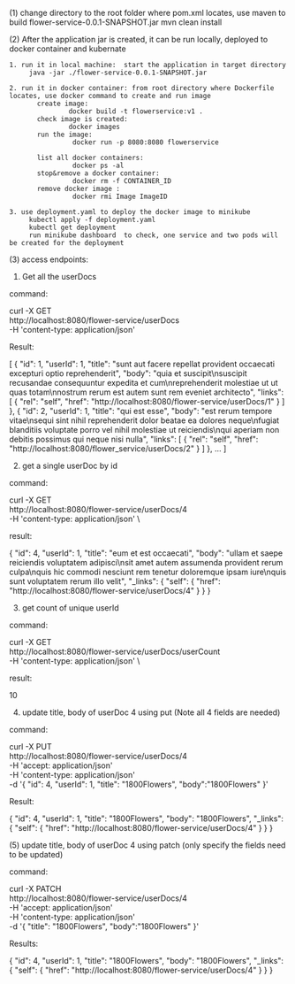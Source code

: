 (1) change directory to the root folder where pom.xml locates, use maven to build flower-service-0.0.1-SNAPSHOT.jar
    mvn clean install
   
(2) After the application jar is created, it can be run locally, deployed to docker container and  kubernate

    1. run it in local machine:  start the application in target directory
         java -jar ./flower-service-0.0.1-SNAPSHOT.jar
 
    2. run it in docker container: from root directory where Dockerfile locates, use docker command to create and run image
		   create image:            
		           docker build -t flowerservice:v1 .
		   check image is created:  
		           docker images
		   run the image:           
		            docker run -p 8080:8080 flowerservice
		   
		   list all docker containers:  
		            docker ps -al
		   stop&remove a docker container: 
		            docker rm -f CONTAINER_ID
		   remove docker image : 
		            docker rmi Image ImageID
		   
    3. use deployment.yaml to deploy the docker image to minikube
         kubectl apply -f deployment.yaml
	     kubectl get deployment
	     run minikube dashboard  to check, one service and two pods will be created for the deployment
	
(3) access endpoints:

1. Get all the userDocs

command: 

curl -X GET \
  http://localhost:8080/flower-service/userDocs \
  -H 'content-type: application/json' 
  
 Result:
 
 [
    {
        "id": 1,
        "userId": 1,
        "title": "sunt aut facere repellat provident occaecati excepturi optio reprehenderit",
        "body": "quia et suscipit\nsuscipit recusandae consequuntur expedita et cum\nreprehenderit molestiae ut ut quas totam\nnostrum rerum est autem sunt rem eveniet architecto",
        "links": [
            {
                "rel": "self",
                "href": "http://localhost:8080/flower-service/userDocs/1"
            }
        ]
    },
    {
        "id": 2,
        "userId": 1,
        "title": "qui est esse",
        "body": "est rerum tempore vitae\nsequi sint nihil reprehenderit dolor beatae ea dolores neque\nfugiat blanditiis voluptate porro vel nihil molestiae ut reiciendis\nqui aperiam non debitis possimus qui neque nisi nulla",
        "links": [
            {
                "rel": "self",
                "href": "http://localhost:8080/flower_service/userDocs/2"
            }
        ]
    },
    ...
    ] 
    
2. get a single userDoc by id

 command: 
 
 curl -X GET \
  http://localhost:8080/flower-service/userDocs/4 \
  -H 'content-type: application/json' \
  
  result:
  
  {
    "id": 4,
    "userId": 1,
    "title": "eum et est occaecati",
    "body": "ullam et saepe reiciendis voluptatem adipisci\nsit amet autem assumenda provident rerum culpa\nquis hic commodi nesciunt rem tenetur doloremque ipsam iure\nquis sunt voluptatem rerum illo velit",
    "_links": {
        "self": {
            "href": "http://localhost:8080/flower-service/userDocs/4"
        }
    }
}

3. get count of unique userId

command:

curl -X GET \
  http://localhost:8080/flower-service/userDocs/userCount \
  -H 'content-type: application/json' \

result:

10

4. update title, body of userDoc 4 using put (Note all 4 fields are needed)

command:

curl -X PUT \
  http://localhost:8080/flower-service/userDocs/4 \
  -H 'accept: application/json' \
  -H 'content-type: application/json' \
  -d '{
    "id": 4,
    "userId": 1,
    "title": "1800Flowers",
    "body":"1800Flowers"
}'

Result:

{
    "id": 4,
    "userId": 1,
    "title": "1800Flowers",
    "body": "1800Flowers",
    "_links": {
        "self": {
            "href": "http://localhost:8080/flower-service/userDocs/4"
        }
    }
}

(5) update title, body of userDoc 4 using patch (only specify the fields need to be updated)

command:

curl -X PATCH \
  http://localhost:8080/flower-service/userDocs/4 \
  -H 'accept: application/json' \
  -H 'content-type: application/json' \
  -d '{
    "title": "1800Flowers",
    "body":"1800Flowers"
}'

Results:

{
    "id": 4,
    "userId": 1,
    "title": "1800Flowers",
    "body": "1800Flowers",
    "_links": {
        "self": {
            "href": "http://localhost:8080/flower-service/userDocs/4"
        }
    }
}


  
